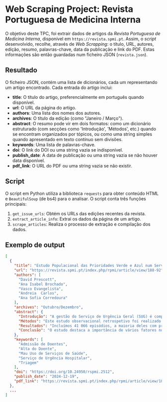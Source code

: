# Web Scraping Project: Revista Portuguesa de Medicina Interna

O objetivo deste TPC, foi extrair dados de artigos da *Revista Portuguesa de Medicina Interna*, disponível em `https://revista.spmi.pt`. Assim, o *script* desenvolvido, recolhe, através de *Web Scrapping*: o título, URL, autores, edição, resumo, palavras-chave, data da publicação e link do PDF. Estas informações são então guardadas num ficheiro JSON  (`revista.json`).


## Resultado
O ficheiro JSON, contém uma lista de dicionários, cada um representando um artigo encontrado. Cada entrada do artigo inclui:

- **title**: O título do artigo, preferencialmente em português quando disponível. 
- **url**: O URL da página do artigo.
- **authors**: Uma lista dos nomes dos autores.
- **archives**: O título da edição (como "Janeiro / Março").
- **abstract**: O resumo pode vir em dois formatos: como um dicionário estruturado (com secções como 'Introdução', 'Métodos', etc.) quando se encontram organizados por tópicos, ou como uma string simples quando apresentado em texto contínuo sem divisões.
- **keywords**: Uma lista de palavras-chave.
- **doi**: O link do DOI ou uma string vazia se indisponível.
- **publish_date**: A data de publicação ou uma string vazia se não houver data disponível.
- **pdf_link**: O URL do PDF ou uma string vazia se não existir.

## Script 
O script em Python utiliza a biblioteca `requests` para obter conteúdo HTML e `BeautifulSoup` (de bs4) para o analisar. O script conta três funções principais:

1. `get_issue_urls`: Obtém os URLs das edições recentes da revista.
2. `extract_article_info`: Extrai os dados da página de um artigo.
3. `scrape_articles`: Realiza o processo de extração e compilação dos dados. 

## Exemplo de output
```json
[  
  {
    "title": "Estudo Populacional das Prioridades Verde e Azul num Serviço de Urgência",
    "url": "https://revista.spmi.pt/index.php/rpmi/article/view/188-92",
    "authors": [
      "David Prescott",
      "Ana Isabel Brochado",
      "Vasco Evangelista",
      "Andreia  Carlos",
      "Ana Sofia Corredoura"
    ],
    "archives": "Outubro/Dezembro",
    "abstract": {
      "Introdução": "A gestão do Serviço de Urgência Geral (SUG) é complexa e multifatorial, com um influxo crescente de utentes, levando a sobrelotação hospitalar, com maiores tempos de espera, desgaste profissional e menor qualidade de cuidados. Cerca de 43% dos casos em Portugal são classificados como admissões não urgentes e pouco urgentes.",
      "Métodos": "Este estudo observacional retrospetivo foi realizado no SUG de um hospital distrital de Portugal, de outubro de 2018 a maio de 2019. Foram incluídos adultos com prioridade verde e azul na triagem. O destino na alta e o número de admissões à urgência foram analisados, com associações examinadas em relação à idade, modo de proveniência, ativação de via azul e acesso a cuidados de saúde primários.",
      "Resultados": "Incluímos 41 066 episódios, a maioria deles com prioridade verde (99,9%). A maioria dos doentes, 98,8%, teve alta para cuidados ambulatórios. Os frequent flyers (≥ 4 admissões) constituíam 3,3% dos doentes e os high users (≥ 10admissões) 0,3%. A análise mostrou associações significativas entre o destino à data de alta com a idade, com a proveniência e com a ativação da via azul (p<0,001). Houve ainda uma associação estatisticamente muito significativa entre o número de admissões e a idade (p<0,001) e o número de admissões e a capacidade de acesso aos CSP (p<0,001).",
      "Conclusão": "O estudo destaca a importância de vários fatores no destino dos doentes, mostrando uma forte associação entre a idade e a probabilidade de internamento. Além disso, a forma de chegada ao SUG e a ativação da via azul também se associam com o destino do doente. No entanto, são necessários mais estudos para entender os problemas sistémicos do SUG."
    },
    "keywords": [
      "Admissão de Doentes",
      "Alta do Doente",
      "Mau Uso de Serviços de Saúde",
      "Serviço de Urgência Hospitalar",
      "Triagem"
    ],
    "doi": "https://doi.org/10.24950/rspmi.2512",
    "publish_date": "2024-12-19",
    "pdf_link": "https://revista.spmi.pt/index.php/rpmi/article/view/188-92/1896"
  },
  ...
]
```

